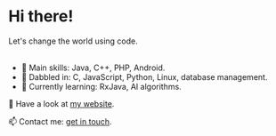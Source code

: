 <h1>Hi there!</h1>
Let's change the world using code.
<br></br>

- 👀 Main skills: Java, C++, PHP, Android.
- 💞️ Dabbled in: C, JavaScript, Python, Linux, database management.
- 🌱 Currently learning: RxJava, AI algorithms.

👋 Have a look at [my website](https://www.moniqueaxt.com/).

📫 Contact me: [get in touch](mailto:contact@moniqueaxt.com).
